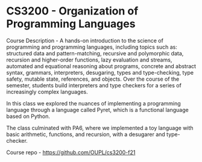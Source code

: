 # CS3200 - Organization of Programming Languages

Course Description - 
A hands-on introduction to the science of programming and programming languages, including topics such as: 
structured data and pattern-matching, recursive and polymorphic data, recursion and higher-order functions, 
lazy evaluation and streams, automated and equational reasoning about programs, concrete and abstract syntax, grammars, interpreters, 
desugaring, types and type-checking, type safety, mutable state, references, and objects. Over the course of the semester, 
students build interpreters and type checkers for a series of increasingly complex languages.

In this class we explored the nuances of implementing a programming language through a language called Pyret, which is a functional language based on Python.

The class culminated with PA6, where we implemented a toy language with basic arithmetic, functions, and recursion, with a desugarer and type-checker.

Course repo - https://github.com/OUPL/cs3200-f21
